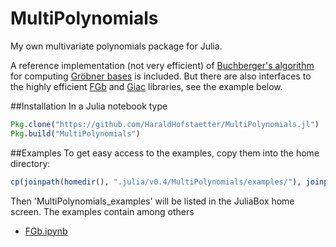 # MultiPolynomials

My own multivariate polynomials package for Julia.

A reference implementation (not very efficient) of [Buchberger's algorithm](https://en.wikipedia.org/wiki/Buchberger%27s_algorithm) for computing [Gröbner bases](https://en.wikipedia.org/wiki/Gr%C3%B6bner_basis) is included. But there are also  interfaces to the
highly efficient [FGb](http://www-polsys.lip6.fr/~jcf/FGb/index.html)
and [Giac](https://www-fourier.ujf-grenoble.fr/~parisse/giac.html) libraries, see the example below.

##Installation
In a Julia notebook type
```julia
Pkg.clone("https://github.com/HaraldHofstaetter/MultiPolynomials.jl")
Pkg.build("MultiPolynomials")
```
##Examples
To get easy access to the examples, copy them into the home directory:
```julia
cp(joinpath(homedir(), ".julia/v0.4/MultiPolynomials/examples/"), joinpath(homedir(), "MultiPolynomials_examples"), remove_destination=true)
```
Then 'MultiPolynomials_examples' will be listed in the JuliaBox home screen. The examples contain among others
+ [FGb.ipynb](https://github.com/HaraldHofstaetter/MultiPolynomials.jl/blob/master/examples/FGb.ipynb)

